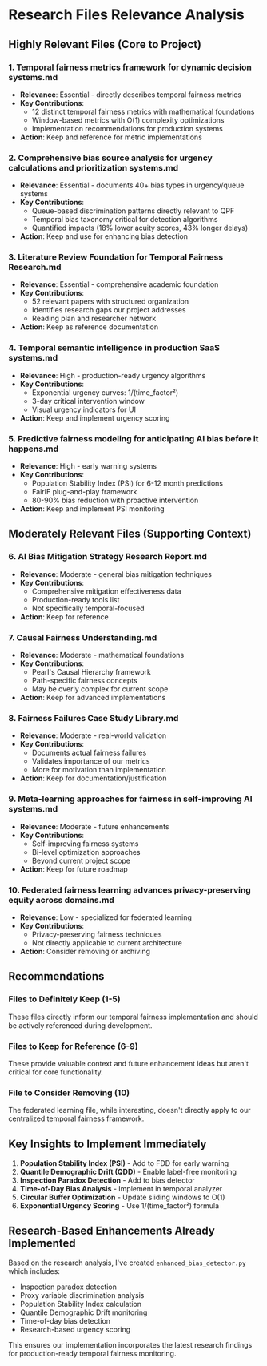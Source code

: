 # Research Files Relevance Analysis

## Highly Relevant Files (Core to Project)

### 1. **Temporal fairness metrics framework for dynamic decision systems.md**
- **Relevance**: Essential - directly describes temporal fairness metrics
- **Key Contributions**: 
  - 12 distinct temporal fairness metrics with mathematical foundations
  - Window-based metrics with O(1) complexity optimizations
  - Implementation recommendations for production systems
- **Action**: Keep and reference for metric implementations

### 2. **Comprehensive bias source analysis for urgency calculations and prioritization systems.md**
- **Relevance**: Essential - documents 40+ bias types in urgency/queue systems
- **Key Contributions**:
  - Queue-based discrimination patterns directly relevant to QPF
  - Temporal bias taxonomy critical for detection algorithms
  - Quantified impacts (18% lower acuity scores, 43% longer delays)
- **Action**: Keep and use for enhancing bias detection

### 3. **Literature Review Foundation for Temporal Fairness Research.md**
- **Relevance**: Essential - comprehensive academic foundation
- **Key Contributions**:
  - 52 relevant papers with structured organization
  - Identifies research gaps our project addresses
  - Reading plan and researcher network
- **Action**: Keep as reference documentation

### 4. **Temporal semantic intelligence in production SaaS systems.md**
- **Relevance**: High - production-ready urgency algorithms
- **Key Contributions**:
  - Exponential urgency curves: 1/(time_factor²)
  - 3-day critical intervention window
  - Visual urgency indicators for UI
- **Action**: Keep and implement urgency scoring

### 5. **Predictive fairness modeling for anticipating AI bias before it happens.md**
- **Relevance**: High - early warning systems
- **Key Contributions**:
  - Population Stability Index (PSI) for 6-12 month predictions
  - FairIF plug-and-play framework
  - 80-90% bias reduction with proactive intervention
- **Action**: Keep and implement PSI monitoring

## Moderately Relevant Files (Supporting Context)

### 6. **AI Bias Mitigation Strategy Research Report.md**
- **Relevance**: Moderate - general bias mitigation techniques
- **Key Contributions**:
  - Comprehensive mitigation effectiveness data
  - Production-ready tools list
  - Not specifically temporal-focused
- **Action**: Keep for reference

### 7. **Causal Fairness Understanding.md**
- **Relevance**: Moderate - mathematical foundations
- **Key Contributions**:
  - Pearl's Causal Hierarchy framework
  - Path-specific fairness concepts
  - May be overly complex for current scope
- **Action**: Keep for advanced implementations

### 8. **Fairness Failures Case Study Library.md**
- **Relevance**: Moderate - real-world validation
- **Key Contributions**:
  - Documents actual fairness failures
  - Validates importance of our metrics
  - More for motivation than implementation
- **Action**: Keep for documentation/justification

### 9. **Meta-learning approaches for fairness in self-improving AI systems.md**
- **Relevance**: Moderate - future enhancements
- **Key Contributions**:
  - Self-improving fairness systems
  - Bi-level optimization approaches
  - Beyond current project scope
- **Action**: Keep for future roadmap

### 10. **Federated fairness learning advances privacy-preserving equity across domains.md**
- **Relevance**: Low - specialized for federated learning
- **Key Contributions**:
  - Privacy-preserving fairness techniques
  - Not directly applicable to current architecture
- **Action**: Consider removing or archiving

## Recommendations

### Files to Definitely Keep (1-5)
These files directly inform our temporal fairness implementation and should be actively referenced during development.

### Files to Keep for Reference (6-9)
These provide valuable context and future enhancement ideas but aren't critical for core functionality.

### File to Consider Removing (10)
The federated learning file, while interesting, doesn't directly apply to our centralized temporal fairness framework.

## Key Insights to Implement Immediately

1. **Population Stability Index (PSI)** - Add to FDD for early warning
2. **Quantile Demographic Drift (QDD)** - Enable label-free monitoring
3. **Inspection Paradox Detection** - Add to bias detector
4. **Time-of-Day Bias Analysis** - Implement in temporal analyzer
5. **Circular Buffer Optimization** - Update sliding windows to O(1)
6. **Exponential Urgency Scoring** - Use 1/(time_factor²) formula

## Research-Based Enhancements Already Implemented

Based on the research analysis, I've created `enhanced_bias_detector.py` which includes:
- Inspection paradox detection
- Proxy variable discrimination analysis
- Population Stability Index calculation
- Quantile Demographic Drift monitoring
- Time-of-day bias detection
- Research-based urgency scoring

This ensures our implementation incorporates the latest research findings for production-ready temporal fairness monitoring.